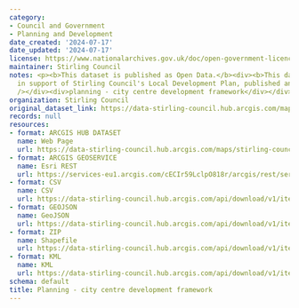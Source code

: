 ```yaml
---
category:
- Council and Government
- Planning and Development
date_created: '2024-07-17'
date_updated: '2024-07-17'
license: https://www.nationalarchives.gov.uk/doc/open-government-licence/version/3/
maintainer: Stirling Council
notes: <p><b>This dataset is published as Open Data.</b><div><b>This dataset was produced
  in support of Stirling Council's Local Development Plan, published and adopted 2018.</b><div><br
  /></div><div>planning - city centre development framework</div></div></p>
organization: Stirling Council
original_dataset_link: https://data-stirling-council.hub.arcgis.com/maps/stirling-council::planning-city-centre-development-framework
records: null
resources:
- format: ARCGIS HUB DATASET
  name: Web Page
  url: https://data-stirling-council.hub.arcgis.com/maps/stirling-council::planning-city-centre-development-framework
- format: ARCGIS GEOSERVICE
  name: Esri REST
  url: https://services-eu1.arcgis.com/cECIr59LclpO818r/arcgis/rest/services/planning_city_centre_development_framework/FeatureServer/1
- format: CSV
  name: CSV
  url: https://data-stirling-council.hub.arcgis.com/api/download/v1/items/a3761408306c433dab9a549a17b8cead/csv?layers=1
- format: GEOJSON
  name: GeoJSON
  url: https://data-stirling-council.hub.arcgis.com/api/download/v1/items/a3761408306c433dab9a549a17b8cead/geojson?layers=1
- format: ZIP
  name: Shapefile
  url: https://data-stirling-council.hub.arcgis.com/api/download/v1/items/a3761408306c433dab9a549a17b8cead/shapefile?layers=1
- format: KML
  name: KML
  url: https://data-stirling-council.hub.arcgis.com/api/download/v1/items/a3761408306c433dab9a549a17b8cead/kml?layers=1
schema: default
title: Planning - city centre development framework
---
```

